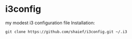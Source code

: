 # i3config
my modest i3 configuration file
Installation:

```
git clone https://github.com/shaief/i3config.git ~/.i3
```
